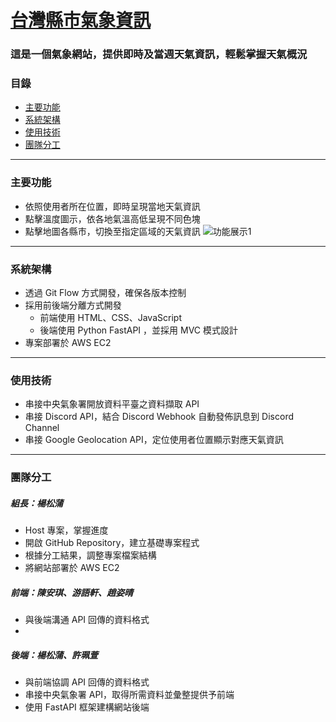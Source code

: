 # [台灣縣市氣象資訊](http://13.213.240.133:8001/)
### 這是一個氣象網站，提供即時及當週天氣資訊，輕鬆掌握天氣概況

### 目錄
- [主要功能](#主要功能)
- [系統架構](#系統架構)
- [使用技術](#使用技術)
- [團隊分工](#團隊分工)

---

### 主要功能
- 依照使用者所在位置，即時呈現當地天氣資訊
- 點擊溫度圖示，依各地氣溫高低呈現不同色塊
- 點擊地圖各縣市，切換至指定區域的天氣資訊
![功能展示1]()

---

### 系統架構
- 透過 Git Flow 方式開發，確保各版本控制
- 採用前後端分離方式開發
    - 前端使用 HTML、CSS、JavaScript
    - 後端使用 Python FastAPI ，並採用 MVC 模式設計
- 專案部署於 AWS EC2

---

### 使用技術
- 串接中央氣象署開放資料平臺之資料擷取 API
- 串接 Discord API，結合 Discord Webhook 自動發佈訊息到 Discord Channel
- 串接 Google Geolocation API，定位使用者位置顯示對應天氣資訊

---

### 團隊分工
##### 組長：楊松蒲
- Host 專案，掌握進度
- 開啟 GitHub Repository，建立基礎專案程式
- 根據分工結果，調整專案檔案結構
- 將網站部署於 AWS EC2
##### 前端：陳安琪、游語軒、趙姿晴
- 與後端溝通 API 回傳的資料格式
- 
##### 後端：楊松蒲、許珮萱
- 與前端協調 API 回傳的資料格式
- 串接中央氣象署 API，取得所需資料並彙整提供予前端
- 使用 FastAPI 框架建構網站後端